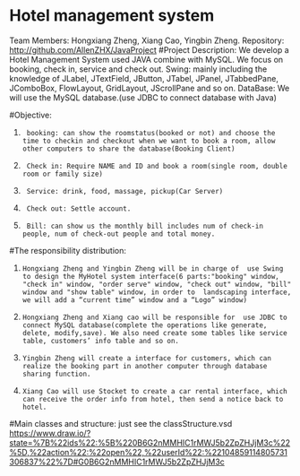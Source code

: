 # Hotel management system
Team Members: Hongxiang Zheng, Xiang Cao, Yingbin Zheng.
Repository: http://github.com/AllenZHX/JavaProject
#Project Description:
We develop a Hotel Management System used JAVA combine with MySQL. We focus on booking, check in, service and check out.
Swing:  mainly including the knowledge of JLabel, JTextField, JButton, JTabel, JPanel, JTabbedPane, JComboBox, FlowLayout, GridLayout, JScrollPane and so on.
DataBase: We will use the MySQL database.(use JDBC to connect database with Java)

#Objective:
1.      booking: can show the roomstatus(booked or not) and choose the time to checkin and checkout when we want to book a room, allow other computers to share the database(Booking Client)
2.      Check in: Require NAME and ID and book a room(single room, double room or family size)
3.      Service: drink, food, massage, pickup(Car Server)
4.      Check out: Settle account.
5.      Bill: can show us the monthly bill includes num of check-in people, num of check-out people and total money.      

#The responsibility distribution:
1.     Hongxiang Zheng and Yingbin Zheng will be in charge of  use Swing to design the MyHotel system interface(6 parts:"booking" window, "check in" window, "order serve" window, "check out" window, "bill" window and "show table" window, in order to  landscaping interface, we will add a “current time” window and a “Logo” window)
2.     Hongxiang Zheng and Xiang cao will be responsible for  use JDBC to connect MySQL database(complete the operations like generate, delete, modify,save). We also need create some tables like service table, customers’ info table and so on.
3.     Yingbin Zheng will create a interface for customers, which can realize the booking part in another computer through database sharing function.
4.     Xiang Cao will use Stocket to create a car rental interface, which can receive the order info from hotel, then send a notice back to hotel.

#Main classes and structure:
just see the classStructure.vsd
https://www.draw.io/?state=%7B%22ids%22:%5B%220B6G2nMMHIC1rMWJ5b2ZpZHJjM3c%22%5D,%22action%22:%22open%22,%22userId%22:%22104859114805731306837%22%7D#G0B6G2nMMHIC1rMWJ5b2ZpZHJjM3c


